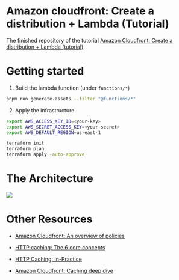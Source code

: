 # Amazon cloudfront: Create a distribution + Lambda (Tutorial) 

The finished repository of the tutorial [Amazon Cloudfront: Create a distribution + Lambda (tutorial)](https://www.jerrychang.ca/writing/amazon-cloudfront-create-a-distribution).

# Getting started

1. Build the lambda function (under `functions/*`)

```sh
pnpm run generate-assets --filter "@functions/*"
```

2. Apply the infrastructure

```sh
export AWS_ACCESS_KEY_ID=<your-key>
export AWS_SECRET_ACCESS_KEY=<your-secret>
export AWS_DEFAULT_REGION=us-east-1

terraform init
terraform plan
terraform apply -auto-approve
```

# The Architecture

<img src="https://www.jerrychang.ca/images/cloudfront-tutorial-architecture.png" />

# Other Resources

- [Amazon Cloudfront: An overview of policies](https://www.jerrychang.ca/writing/amazon-cloudfront-an-overview-of-policies)

- [HTTP caching: The 6 core concepts](https://www.jerrychang.ca/writing/http-caching-the-6-core-concepts)

- [HTTP Caching: In-Practice](https://www.jerrychang.ca/writing/http-caching-in-practice)

- [Amazon Cloudfront: Caching deep dive](https://www.jerrychang.ca/writing/amazon-cloudfront-caching-deep-dive)
